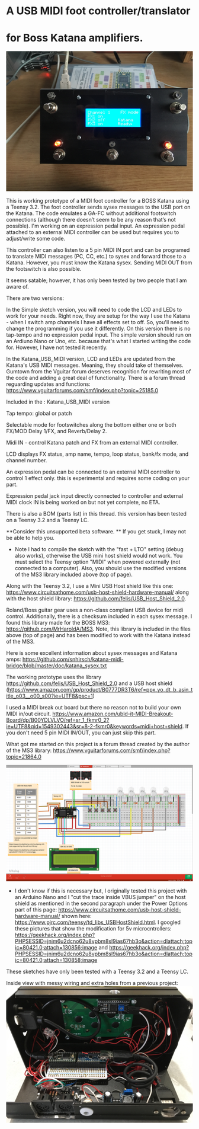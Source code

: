# A USB MIDI foot controller/translator
# for Boss Katana amplifiers.

![alt text](https://raw.githubusercontent.com/SteveObert/KatanaUSB_Midi_controller/master/images/IMG_2515.JPG)

This is working prototype of a MIDI foot controller for a BOSS Katana using a Teensy 3.2. The foot controller sends sysex messages to the USB port on the Katana. The code emulates a GA-FC without additional footswitch connections (although there doesn’t seem to be any reason that’s not possible). I'm working on an expression pedal input. An expression pedal attached to an external MIDI controller can be used but requires you to adjust/write some code.

This controller can also listen to a 5 pin MIDI IN port and can be programed to translate MIDI messages (PC, CC, etc.) to sysex and forward those to a Katana. However, you must know the Katana sysex. Sending MIDI OUT from the footswitch is also possible.

It seems satable; however, it has only been tested by two people that I am aware of.

There are two versions:

In the Simple sketch version, you will need to code the LCD and LEDs to work for your needs. Right now, they are setup for the way I use the Katana - when I switch amp channels I have all effects set to off. So, you'll need to change the programming if you use it differently. On this version there is no tap-tempo and no expression pedal input. The simple version should run on an Ardiuno Nano or Uno, etc. because that's what I started writing the code for. However, I have not tested it recently.

In the Katana_USB_MIDI version, LCD and LEDs are updated from the Katana's USB MIDI messages. Meaning, they should take of themselves. Gumtown from the Vguitar forum deserves recognition for rewriting most of the code and adding a great deal of functionality. There is a forum thread reguarding updates and functions: https://www.vguitarforums.com/smf/index.php?topic=25185.0 

Included in the : Katana_USB_MIDI version

Tap tempo: global or patch

Selectable mode for footswitches along the bottom either one or both FX/MOD Delay 1/FX, and Reverb/Delay 2.

Midi IN - control Katana patch and FX from an external MIDI controller.

LCD displays FX status, amp name, tempo, loop status, bank/fx mode, and channel number.

An expression pedal can be connected to an external MIDI controller to control 1 effect only. this is experimental and requires some coding on your part.

Expression pedal jack input directly connected to controller and external MIDI clock IN is being worked on but not yet complete, no ETA.

There is also a BOM (parts list) in this thread. this version has been tested on a Teensy 3.2 and a Teensy LC.

**Consider this unsupported beta software. ** If you get stuck, I may not be able to help you.

* Note I had to compile the sketch with the "fast + LTO" setting (debug also works), otherwise the USB mini host shield would not work. You must select the Teensy option "MIDI" when powered externally (not connected to a computer). Also, you should use the modified versions of the MS3 library included above (top of page).

Along with the Teensy 3.2, I use a Mini USB Host shield like this one: https://www.circuitsathome.com/usb-host-shield-hardware-manual/ along with the host shield library: https://github.com/felis/USB_Host_Shield_2.0.

Roland/Boss guitar gear uses a non-class compliant USB device for midi control. Additionally, there is a checksum included in each sysex message. I found this library made for the BOSS MS3:  https://github.com/MrHaroldA/MS3. Note, this library is included in the files above (top of page) and has been modified to work with the Katana instead of the MS3.
   
Here is some excellent information about sysex messages and Katana amps: https://github.com/snhirsch/katana-midi-bridge/blob/master/doc/katana_sysex.txt

The working prototype uses the library https://github.com/felis/USB_Host_Shield_2.0 and a USB host shield
(https://www.amazon.com/gp/product/B0777DR3T6/ref=ppx_yo_dt_b_asin_title_o03__o00_s00?ie=UTF8&psc=1)

I used a MIDI break out board but there no reason not to build your own MIDI in/out circuit. https://www.amazon.com/ubld-it-MIDI-Breakout-Board/dp/B00YDLVLVO/ref=sr_1_fkmr0_2?ie=UTF8&qid=1549302443&sr=8-2-fkmr0&keywords=midi+host+shield. If you don't need 5 pin MIDI IN/OUT, you can just skip this part.

What got me started on this project is a forum thread created by the author of the MS3 library: 
https://www.vguitarforums.com/smf/index.php?topic=21864.0


![alt text](https://raw.githubusercontent.com/SteveObert/KatanaUSB_Midi_controller/master/images/wiring.png)

* I don't know if this is necessary but, I originally tested this project with an Arduino Nano and I "cut the trace inside VBUS jumper" on the host shield as mentioned in the second paragraph under the Power Options part of this page: https://www.circuitsathome.com/usb-host-shield-hardware-manual/ shown here: https://www.pjrc.com/teensy/td_libs_USBHostShield.html. I googled these pictures that show the modification for 5v microcntrollers: https://geekhack.org/index.php?PHPSESSID=jnim6u2dcno62u8vpbm8sl9ias67hb3o&action=dlattach;topic=80421.0;attach=130856;image
and https://geekhack.org/index.php?PHPSESSID=jnim6u2dcno62u8vpbm8sl9ias67hb3o&action=dlattach;topic=80421.0;attach=130858;image

These sketches have only been tested with a Teensy 3.2 and a Teensy LC. 


Inside view with messy wiring and extra holes from a previous project:
![alt text](https://raw.githubusercontent.com/SteveObert/KatanaUSB_Midi_controller/master/images/IMG_2526.JPG)
